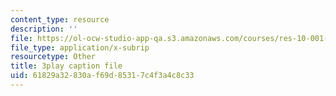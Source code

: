 ```yaml
---
content_type: resource
description: ''
file: https://ol-ocw-studio-app-qa.s3.amazonaws.com/courses/res-10-001-making-science-and-engineering-pictures-a-practical-guide-to-presenting-your-work-spring-2016/61829a32830af69d85317c4f3a4c8c33_OWAEr2egtsI.srt
file_type: application/x-subrip
resourcetype: Other
title: 3play caption file
uid: 61829a32-830a-f69d-8531-7c4f3a4c8c33
---
```

